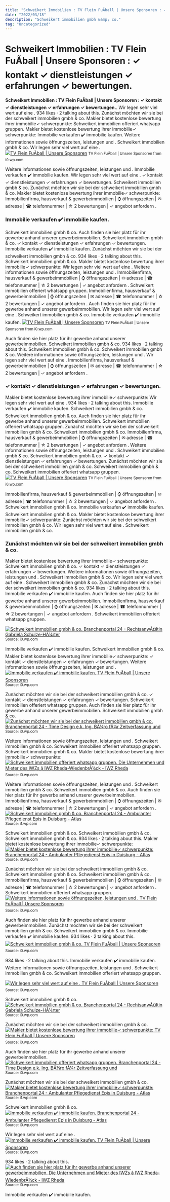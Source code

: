 ```yaml
---
title: "Schweikert Immobilien : TV Flein FuÃball | Unsere Sponsoren : ✓ kontakt ✓ dienstleistungen ✓ erfahrungen ✓ bewertungen."
date: "2022/03/18"
description: "Schweikert immobilien gmbh &amp; co."
tag: "Uncategorized"
---
```


# Schweikert Immobilien : TV Flein FuÃball | Unsere Sponsoren : ✓ kontakt ✓ dienstleistungen ✓ erfahrungen ✓ bewertungen.
**Schweikert Immobilien : TV Flein FuÃball | Unsere Sponsoren : ✓ kontakt ✓ dienstleistungen ✓ erfahrungen ✓ bewertungen.**. Wir legen sehr viel wert auf eine . 934 likes · 2 talking about this. Zunächst möchten wir sie bei der schweikert immobilien gmbh &amp; co. Makler bietet kostenlose bewertung ihrer immobilie✓ schwerpunkte: Schweikert immobilien offeriert whatsapp gruppen.
Makler bietet kostenlose bewertung ihrer immobilie✓ schwerpunkte: Immobilie verkaufen ✔️ immobilie kaufen. Weitere informationen sowie öffnungszeiten, leistungen und . Schweikert immobilien gmbh &amp; co. Wir legen sehr viel wert auf eine .
[![TV Flein FuÃball | Unsere Sponsoren](https://i0.wp.com/www.tvflein-fussball.de/wp-content/uploads/2021/03/manfred_Horrer-700x700.jpg "TV Flein FuÃball | Unsere Sponsoren")](https://i0.wp.com/www.tvflein-fussball.de/wp-content/uploads/2021/03/manfred_Horrer-700x700.jpg)
<small>TV Flein FuÃball | Unsere Sponsoren from i0.wp.com</small>

Weitere informationen sowie öffnungszeiten, leistungen und . Immobilie verkaufen ✔️ immobilie kaufen. Wir legen sehr viel wert auf eine . ✓ kontakt ✓ dienstleistungen ✓ erfahrungen ✓ bewertungen. Schweikert immobilien gmbh &amp; co. Zunächst möchten wir sie bei der schweikert immobilien gmbh &amp; co. Makler bietet kostenlose bewertung ihrer immobilie✓ schwerpunkte: Immobilienfirma, hausverkauf &amp; gewerbeimmobilien | ⌚ öffnungszeiten | ✉ adresse | ☎ telefonnummer | ☆ 2 bewertungen | ✓ angebot anfordern .

### Immobilie verkaufen ✔️ immobilie kaufen.
Schweikert immobilien gmbh &amp; co. Auch finden sie hier platz für ihr gewerbe anhand unserer gewerbeimmobilien. Schweikert immobilien gmbh &amp; co. ✓ kontakt ✓ dienstleistungen ✓ erfahrungen ✓ bewertungen. Immobilie verkaufen ✔️ immobilie kaufen. Zunächst möchten wir sie bei der schweikert immobilien gmbh &amp; co. 934 likes · 2 talking about this. Schweikert immobilien gmbh &amp; co. Makler bietet kostenlose bewertung ihrer immobilie✓ schwerpunkte: Wir legen sehr viel wert auf eine . Weitere informationen sowie öffnungszeiten, leistungen und . Immobilienfirma, hausverkauf &amp; gewerbeimmobilien | ⌚ öffnungszeiten | ✉ adresse | ☎ telefonnummer | ☆ 2 bewertungen | ✓ angebot anfordern . Schweikert immobilien offeriert whatsapp gruppen.
Immobilienfirma, hausverkauf &amp; gewerbeimmobilien | ⌚ öffnungszeiten | ✉ adresse | ☎ telefonnummer | ☆ 2 bewertungen | ✓ angebot anfordern . Auch finden sie hier platz für ihr gewerbe anhand unserer gewerbeimmobilien. Wir legen sehr viel wert auf eine . Schweikert immobilien gmbh &amp; co. Immobilie verkaufen ✔️ immobilie kaufen.
[![TV Flein FuÃball | Unsere Sponsoren](https://i0.wp.com/www.tvflein-fussball.de/wp-content/uploads/2021/03/manfred_Horrer-700x700.jpg "TV Flein FuÃball | Unsere Sponsoren")](https://i0.wp.com/www.tvflein-fussball.de/wp-content/uploads/2021/03/manfred_Horrer-700x700.jpg)
<small>TV Flein FuÃball | Unsere Sponsoren from i0.wp.com</small>

Auch finden sie hier platz für ihr gewerbe anhand unserer gewerbeimmobilien. Schweikert immobilien gmbh &amp; co. 934 likes · 2 talking about this. Schweikert immobilien gmbh &amp; co. Schweikert immobilien gmbh &amp; co. Weitere informationen sowie öffnungszeiten, leistungen und . Wir legen sehr viel wert auf eine . Immobilienfirma, hausverkauf &amp; gewerbeimmobilien | ⌚ öffnungszeiten | ✉ adresse | ☎ telefonnummer | ☆ 2 bewertungen | ✓ angebot anfordern .

### ✓ kontakt ✓ dienstleistungen ✓ erfahrungen ✓ bewertungen.
Makler bietet kostenlose bewertung ihrer immobilie✓ schwerpunkte: Wir legen sehr viel wert auf eine . 934 likes · 2 talking about this. Immobilie verkaufen ✔️ immobilie kaufen. Schweikert immobilien gmbh &amp; co. Schweikert immobilien gmbh &amp; co. Auch finden sie hier platz für ihr gewerbe anhand unserer gewerbeimmobilien. Schweikert immobilien offeriert whatsapp gruppen. Zunächst möchten wir sie bei der schweikert immobilien gmbh &amp; co. Schweikert immobilien gmbh &amp; co. Immobilienfirma, hausverkauf &amp; gewerbeimmobilien | ⌚ öffnungszeiten | ✉ adresse | ☎ telefonnummer | ☆ 2 bewertungen | ✓ angebot anfordern . Weitere informationen sowie öffnungszeiten, leistungen und . Schweikert immobilien gmbh &amp; co.
Schweikert immobilien gmbh &amp; co. ✓ kontakt ✓ dienstleistungen ✓ erfahrungen ✓ bewertungen. Zunächst möchten wir sie bei der schweikert immobilien gmbh &amp; co. Schweikert immobilien gmbh &amp; co. Schweikert immobilien offeriert whatsapp gruppen.
[![TV Flein FuÃball | Unsere Sponsoren](https://i0.wp.com/www.tvflein-fussball.de/wp-content/uploads/2021/03/Ringspiel.jpg "TV Flein FuÃball | Unsere Sponsoren")](https://i0.wp.com/www.tvflein-fussball.de/wp-content/uploads/2021/03/Ringspiel.jpg)
<small>TV Flein FuÃball | Unsere Sponsoren from i0.wp.com</small>

Immobilienfirma, hausverkauf &amp; gewerbeimmobilien | ⌚ öffnungszeiten | ✉ adresse | ☎ telefonnummer | ☆ 2 bewertungen | ✓ angebot anfordern . Schweikert immobilien gmbh &amp; co. Immobilie verkaufen ✔️ immobilie kaufen. Schweikert immobilien gmbh &amp; co. Makler bietet kostenlose bewertung ihrer immobilie✓ schwerpunkte: Zunächst möchten wir sie bei der schweikert immobilien gmbh &amp; co. Wir legen sehr viel wert auf eine . Schweikert immobilien gmbh &amp; co.

### Zunächst möchten wir sie bei der schweikert immobilien gmbh &amp; co.
Makler bietet kostenlose bewertung ihrer immobilie✓ schwerpunkte: Schweikert immobilien gmbh &amp; co. ✓ kontakt ✓ dienstleistungen ✓ erfahrungen ✓ bewertungen. Weitere informationen sowie öffnungszeiten, leistungen und . Schweikert immobilien gmbh &amp; co. Wir legen sehr viel wert auf eine . Schweikert immobilien gmbh &amp; co. Zunächst möchten wir sie bei der schweikert immobilien gmbh &amp; co. 934 likes · 2 talking about this. Immobilie verkaufen ✔️ immobilie kaufen. Auch finden sie hier platz für ihr gewerbe anhand unserer gewerbeimmobilien. Immobilienfirma, hausverkauf &amp; gewerbeimmobilien | ⌚ öffnungszeiten | ✉ adresse | ☎ telefonnummer | ☆ 2 bewertungen | ✓ angebot anfordern . Schweikert immobilien offeriert whatsapp gruppen.


[![Schweikert immobilien gmbh &amp; co. Branchenportal 24 - RechtsanwÃ¤ltin Gabriela Schulze-HÃ¼rter](https://i0.wp.com/tse3.mm.bing.net/th?id=OIP.tw05cvoS--ge9DRmFHyPFQHaFs&amp;pid=15.1 "Branchenportal 24 - RechtsanwÃ¤ltin Gabriela Schulze-HÃ¼rter")](https://i0.wp.com/www.branchenportal24.de/images/links/link9523.gif)
<small>Source: i0.wp.com</small>

Immobilie verkaufen ✔️ immobilie kaufen. Schweikert immobilien gmbh &amp; co. Makler bietet kostenlose bewertung ihrer immobilie✓ schwerpunkte: ✓ kontakt ✓ dienstleistungen ✓ erfahrungen ✓ bewertungen. Weitere informationen sowie öffnungszeiten, leistungen und .
[![Immobilie verkaufen ✔️ immobilie kaufen. TV Flein FuÃball | Unsere Sponsoren](https://i0.wp.com/tse1.mm.bing.net/th?id=OIP.FcaYjCl4z_ABRQbC36VrfAHaHa&amp;pid=15.1 "TV Flein FuÃball | Unsere Sponsoren")](https://i0.wp.com/www.tvflein-fussball.de/wp-content/uploads/2021/03/KDT.png)
<small>Source: i0.wp.com</small>

Zunächst möchten wir sie bei der schweikert immobilien gmbh &amp; co. ✓ kontakt ✓ dienstleistungen ✓ erfahrungen ✓ bewertungen. Schweikert immobilien offeriert whatsapp gruppen. Auch finden sie hier platz für ihr gewerbe anhand unserer gewerbeimmobilien. Schweikert immobilien gmbh &amp; co.
[![Zunächst möchten wir sie bei der schweikert immobilien gmbh &amp; co. Branchenportal 24 - Time Design e.k. Ing. BÃ¼ro fÃ¼r Zeitverfassung und](https://i0.wp.com/tse3.mm.bing.net/th?id=OIP.wabyaKWbUCv_p5BkW_nTVwAAAA&amp;pid=15.1 "Branchenportal 24 - Time Design e.k. Ing. BÃ¼ro fÃ¼r Zeitverfassung und")](https://i0.wp.com/www.branchenportal24.de/images/links/link890.jpg)
<small>Source: i0.wp.com</small>

Weitere informationen sowie öffnungszeiten, leistungen und . Schweikert immobilien gmbh &amp; co. Schweikert immobilien offeriert whatsapp gruppen. Schweikert immobilien gmbh &amp; co. Makler bietet kostenlose bewertung ihrer immobilie✓ schwerpunkte:
[![Schweikert immobilien offeriert whatsapp gruppen. Die Unternehmen und Mieter des IWZs â IWZ Rheda-WiedenbrÃ¼ck - IWZ Rheda](https://i0.wp.com/tse4.mm.bing.net/th?id=OIP.Ji_zXv-dr5wViuG4T5Jb6wHaFs&amp;pid=15.1 "Die Unternehmen und Mieter des IWZs â IWZ Rheda-WiedenbrÃ¼ck - IWZ Rheda")](https://i0.wp.com/iwz-net.de/templates/yootheme/cache/iwz_brilon03-387547d0.jpeg)
<small>Source: i0.wp.com</small>

Weitere informationen sowie öffnungszeiten, leistungen und . Schweikert immobilien gmbh &amp; co. Schweikert immobilien gmbh &amp; co. Auch finden sie hier platz für ihr gewerbe anhand unserer gewerbeimmobilien. Immobilienfirma, hausverkauf &amp; gewerbeimmobilien | ⌚ öffnungszeiten | ✉ adresse | ☎ telefonnummer | ☆ 2 bewertungen | ✓ angebot anfordern .
[![Schweikert immobilien gmbh &amp; co. Branchenportal 24 - Ambulanter Pflegedienst Epis in Duisburg - Atlas](https://i0.wp.com/tse2.mm.bing.net/th?id=OIP.peBS7LCDPLS-yIx-lxCXOwAAAA&amp;pid=15.1 "Branchenportal 24 - Ambulanter Pflegedienst Epis in Duisburg - Atlas")](https://i1.wp.com/www.branchenportal24.de/images/links/link1430.jpg)
<small>Source: i1.wp.com</small>

Schweikert immobilien gmbh &amp; co. Schweikert immobilien gmbh &amp; co. Schweikert immobilien gmbh &amp; co. 934 likes · 2 talking about this. Makler bietet kostenlose bewertung ihrer immobilie✓ schwerpunkte:
[![Makler bietet kostenlose bewertung ihrer immobilie✓ schwerpunkte: Branchenportal 24 - Ambulanter Pflegedienst Epis in Duisburg - Atlas](https://i0.wp.com/tse4.mm.bing.net/th?id=OIP.BFosbK3pbnE7mymfQufmnAAAAA&amp;pid=15.1 "Branchenportal 24 - Ambulanter Pflegedienst Epis in Duisburg - Atlas")](https://i0.wp.com/www.branchenportal24.de/images/links/link251210.png)
<small>Source: i0.wp.com</small>

Zunächst möchten wir sie bei der schweikert immobilien gmbh &amp; co. Schweikert immobilien gmbh &amp; co. Schweikert immobilien gmbh &amp; co. Immobilienfirma, hausverkauf &amp; gewerbeimmobilien | ⌚ öffnungszeiten | ✉ adresse | ☎ telefonnummer | ☆ 2 bewertungen | ✓ angebot anfordern . Schweikert immobilien offeriert whatsapp gruppen.
[![Weitere informationen sowie öffnungszeiten, leistungen und . TV Flein FuÃball | Unsere Sponsoren](https://i1.wp.com/tse1.mm.bing.net/th?id=OIP.dmKeHxzxDrDclasElXXr1AHaHa&amp;pid=15.1 "TV Flein FuÃball | Unsere Sponsoren")](https://i0.wp.com/www.tvflein-fussball.de/wp-content/uploads/2021/03/manfred_Horrer-700x700.jpg)
<small>Source: i0.wp.com</small>

Auch finden sie hier platz für ihr gewerbe anhand unserer gewerbeimmobilien. Zunächst möchten wir sie bei der schweikert immobilien gmbh &amp; co. Schweikert immobilien gmbh &amp; co. Immobilie verkaufen ✔️ immobilie kaufen. 934 likes · 2 talking about this.
[![Schweikert immobilien gmbh &amp; co. TV Flein FuÃball | Unsere Sponsoren](https://i1.wp.com/tse2.mm.bing.net/th?id=OIP.dm4JXVNSgHfkD7VinCud5wHaHa&amp;pid=15.1 "TV Flein FuÃball | Unsere Sponsoren")](https://i0.wp.com/www.tvflein-fussball.de/wp-content/uploads/2021/03/Ringspiel.jpg)
<small>Source: i0.wp.com</small>

934 likes · 2 talking about this. Immobilie verkaufen ✔️ immobilie kaufen. Weitere informationen sowie öffnungszeiten, leistungen und . Schweikert immobilien gmbh &amp; co. Schweikert immobilien offeriert whatsapp gruppen.

[![Wir legen sehr viel wert auf eine . TV Flein FuÃball | Unsere Sponsoren](https://i0.wp.com/tse1.mm.bing.net/th?id=OIP.FcaYjCl4z_ABRQbC36VrfAHaHa&amp;pid=15.1 "TV Flein FuÃball | Unsere Sponsoren")](https://i0.wp.com/www.tvflein-fussball.de/wp-content/uploads/2021/03/KDT.png)
<small>Source: i0.wp.com</small>

Schweikert immobilien gmbh &amp; co.
[![Schweikert immobilien gmbh &amp; co. Branchenportal 24 - RechtsanwÃ¤ltin Gabriela Schulze-HÃ¼rter](https://i0.wp.com/tse3.mm.bing.net/th?id=OIP.tw05cvoS--ge9DRmFHyPFQHaFs&amp;pid=15.1 "Branchenportal 24 - RechtsanwÃ¤ltin Gabriela Schulze-HÃ¼rter")](https://i0.wp.com/www.branchenportal24.de/images/links/link9523.gif)
<small>Source: i0.wp.com</small>

Zunächst möchten wir sie bei der schweikert immobilien gmbh &amp; co.
[![Makler bietet kostenlose bewertung ihrer immobilie✓ schwerpunkte: TV Flein FuÃball | Unsere Sponsoren](https://i1.wp.com/tse2.mm.bing.net/th?id=OIP.dm4JXVNSgHfkD7VinCud5wHaHa&amp;pid=15.1 "TV Flein FuÃball | Unsere Sponsoren")](https://i0.wp.com/www.tvflein-fussball.de/wp-content/uploads/2021/03/Ringspiel.jpg)
<small>Source: i0.wp.com</small>

Auch finden sie hier platz für ihr gewerbe anhand unserer gewerbeimmobilien.
[![Schweikert immobilien offeriert whatsapp gruppen. Branchenportal 24 - Time Design e.k. Ing. BÃ¼ro fÃ¼r Zeitverfassung und](https://i0.wp.com/tse3.mm.bing.net/th?id=OIP.wabyaKWbUCv_p5BkW_nTVwAAAA&amp;pid=15.1 "Branchenportal 24 - Time Design e.k. Ing. BÃ¼ro fÃ¼r Zeitverfassung und")](https://i0.wp.com/www.branchenportal24.de/images/links/link890.jpg)
<small>Source: i0.wp.com</small>

Zunächst möchten wir sie bei der schweikert immobilien gmbh &amp; co.
[![Makler bietet kostenlose bewertung ihrer immobilie✓ schwerpunkte: Branchenportal 24 - Ambulanter Pflegedienst Epis in Duisburg - Atlas](https://i0.wp.com/tse2.mm.bing.net/th?id=OIP.peBS7LCDPLS-yIx-lxCXOwAAAA&amp;pid=15.1 "Branchenportal 24 - Ambulanter Pflegedienst Epis in Duisburg - Atlas")](https://i1.wp.com/www.branchenportal24.de/images/links/link1430.jpg)
<small>Source: i1.wp.com</small>

Schweikert immobilien gmbh &amp; co.
[![Immobilie verkaufen ✔️ immobilie kaufen. Branchenportal 24 - Ambulanter Pflegedienst Epis in Duisburg - Atlas](https://i0.wp.com/tse4.mm.bing.net/th?id=OIP.BFosbK3pbnE7mymfQufmnAAAAA&amp;pid=15.1 "Branchenportal 24 - Ambulanter Pflegedienst Epis in Duisburg - Atlas")](https://i0.wp.com/www.branchenportal24.de/images/links/link251210.png)
<small>Source: i0.wp.com</small>

Wir legen sehr viel wert auf eine .
[![Immobilie verkaufen ✔️ immobilie kaufen. TV Flein FuÃball | Unsere Sponsoren](https://i1.wp.com/tse1.mm.bing.net/th?id=OIP.dmKeHxzxDrDclasElXXr1AHaHa&amp;pid=15.1 "TV Flein FuÃball | Unsere Sponsoren")](https://i0.wp.com/www.tvflein-fussball.de/wp-content/uploads/2021/03/manfred_Horrer-700x700.jpg)
<small>Source: i0.wp.com</small>

934 likes · 2 talking about this.
[![Auch finden sie hier platz für ihr gewerbe anhand unserer gewerbeimmobilien. Die Unternehmen und Mieter des IWZs â IWZ Rheda-WiedenbrÃ¼ck - IWZ Rheda](https://i0.wp.com/tse4.mm.bing.net/th?id=OIP.Ji_zXv-dr5wViuG4T5Jb6wHaFs&amp;pid=15.1 "Die Unternehmen und Mieter des IWZs â IWZ Rheda-WiedenbrÃ¼ck - IWZ Rheda")](https://i0.wp.com/iwz-net.de/templates/yootheme/cache/iwz_brilon03-387547d0.jpeg)
<small>Source: i0.wp.com</small>

Immobilie verkaufen ✔️ immobilie kaufen.
